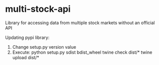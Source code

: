 # multi-stock-api
Library for accessing data from multiple stock markets without an official API

Updating pypi library:
1. Change setup.py version value
2. Execute:
python setup.py sdist bdist_wheel
twine check dist/*
twine upload dist/*
